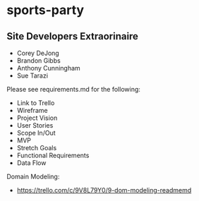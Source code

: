 # sports-party

## Site Developers Extraorinaire
- Corey DeJong
- Brandon Gibbs
- Anthony Cunningham
- Sue Tarazi

Please see requirements.md for the following: 
- Link to Trello
- Wireframe
- Project Vision
- User Stories
- Scope In/Out
- MVP
- Stretch Goals
- Functional Requirements
- Data Flow

Domain Modeling: 
- https://trello.com/c/9V8L79Y0/9-dom-modeling-readmemd
